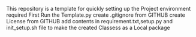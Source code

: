 This repository is a template for quickly setting up the Project environment required
First Run the Template.py
create .gitignore from GITHUB
create License from GITHUB
add contents in requirement.txt,setup.py and init_setup.sh file to make the created Classess as a Local  package

